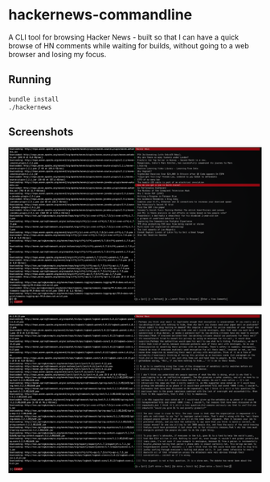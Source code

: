 hackernews-commandline
======================

A CLI tool for browsing Hacker News - built so that I can have a quick browse of HN comments while waiting for builds, without going to a web browser and losing my focus.

## Running

```
bundle install
./hackernews
```

## Screenshots

![View the Hacker News frontpage](/screenshots/frontpage.png "View the Hacker News frontpage")

![View a story's comments](/screenshots/comments.png "View a story's comments")
